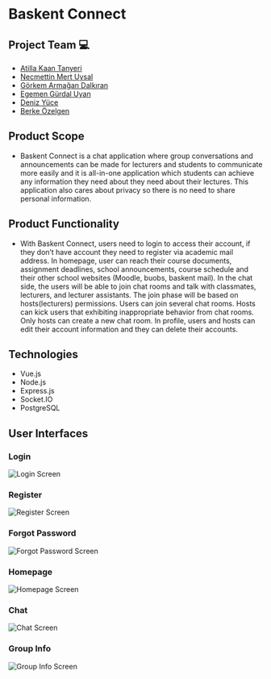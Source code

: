# Baskent Connect

## Project Team :computer:
- <a href="https://github.com/atillakaantanyeri">Atilla Kaan Tanyeri</a>
- <a href="https://github.com/mert-uysal">Necmettin Mert Uysal</a>
- <a href="https://github.com/armagandalkiran">Görkem Armağan Dalkıran</a>
- <a href="https://github.com/gurdalegemen">Egemen Gürdal Uyan</a>
- <a href="https://github.com/Serene-Sea">Deniz Yüce</a>
- <a href="https://github.com/BerkeOzelgen">Berke Özelgen</a>

## Product Scope

* Baskent Connect is a chat application where group conversations and announcements can be made for lecturers and students to communicate more easily and it is all-in-one application which students can achieve any information they need about they need about their lectures. This application also cares about privacy so there is no need to share personal information.

## Product Functionality

* With Baskent Connect, users need to login to access their account, if they don’t have account they need to register via academic mail address. In homepage, user can reach their course documents, assignment deadlines, school announcements, course schedule and their other school websites (Moodle, buobs, baskent mail). In the chat side, the users will be able to join chat rooms and talk with classmates, lecturers, and lecturer assistants. The join phase will be based on hosts(lecturers) permissions. Users can join several chat rooms. Hosts can kick users that exhibiting inappropriate behavior from chat rooms. Only hosts can create a new chat room. In profile, users and hosts can edit their account information and they can delete their accounts.

## Technologies
- Vue.js
- Node.js
- Express.js
- Socket.IO
- PostgreSQL


## User Interfaces

### Login
![Login Screen](/images/login.jpg)

### Register 
![Register Screen](/images/register.jpg)

### Forgot Password
![Forgot Password Screen](/images/forgot_password.jpg)

### Homepage
![Homepage Screen](/images/home_page.jpg)

### Chat
![Chat Screen](/images/chat_screen.jpg)

### Group Info
![Group Info Screen](/images/group_info.jpg)



